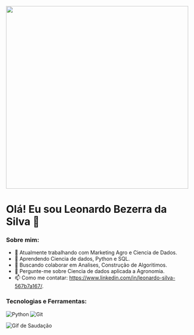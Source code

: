 <img src="https://media.giphy.com/media/qgQUggAC3Pfv687qPC/giphy.gif" width="500"/>

# Olá! Eu sou Leonardo Bezerra da Silva 👋

### Sobre mim:
- 🔭 Atualmente trabalhando com Marketing Agro e Ciencia de Dados.
- 🌱 Aprendendo Ciencia de dados, Python e SQL.
- 👯 Buscando colaborar em Analises, Construção de Algoritimos.
- 💬 Pergunte-me sobre Ciencia de dados aplicada a Agronomia.
- 📫 Como me contatar: https://www.linkedin.com/in/leonardo-silva-567b7a167/.

### Tecnologias e Ferramentas:
![Python](https://img.shields.io/badge/-Python-3776AB?style=flat-square&logo=python)
![Git](https://img.shields.io/badge/-Git-black?style=flat-square&logo=git)

![Gif de Saudação](https://media.giphy.com/media/l4FGI8GoTL7N4DsyI/giphy.gif)
